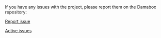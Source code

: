 If you have any issues with the project, please report them on the Damabox repository:

[Report issue](https://github.com/mdamaceno/damabox/issues/new)

[Active issues](https://github.com/mdamaceno/damabox/issues)
